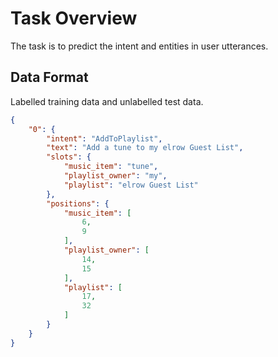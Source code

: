# Task Overview

The task is to predict the intent and entities in user utterances.

## Data Format

Labelled training data and unlabelled test data. 

```json
{
    "0": {
        "intent": "AddToPlaylist",
        "text": "Add a tune to my elrow Guest List",
        "slots": {
            "music_item": "tune",
            "playlist_owner": "my",
            "playlist": "elrow Guest List"
        },
        "positions": {
            "music_item": [
                6,
                9
            ],
            "playlist_owner": [
                14,
                15
            ],
            "playlist": [
                17,
                32
            ]
        }
    }
}
```